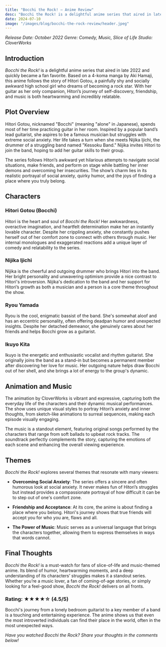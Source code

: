 ```yaml
---
title: "Bocchi the Rock! – Anime Review"
desc: "Bocchi the Rock! is a delightful anime series that aired in late 2022 and quickly became a fan favorite. Based on a 4-koma manga by Aki Hamaji, this anime follows the story of Hitori Gotou, a painfully shy and socially awkward high school girl who dreams of becoming a rock star. With her guitar as her only companion, Hitori’s journey of self-discovery, friendship, and music is both heartwarming and incredibly relatable."
date: 2024-07-10
image: "/images/blog/bocchi-the-rock-review/header.jpeg"
---
```


_Release Date: October 2022_
_Genre: Comedy, Music, Slice of Life_
_Studio: CloverWorks_

## Introduction

_Bocchi the Rock!_ is a delightful anime series that aired in late 2022 and quickly became a fan favorite. Based on a 4-koma manga by Aki Hamaji, this anime follows the story of Hitori Gotou, a painfully shy and socially awkward high school girl who dreams of becoming a rock star. With her guitar as her only companion, Hitori’s journey of self-discovery, friendship, and music is both heartwarming and incredibly relatable.

## Plot Overview

Hitori Gotou, nicknamed "Bocchi" (meaning "alone" in Japanese), spends most of her time practicing guitar in her room. Inspired by a popular band’s lead guitarist, she aspires to be a famous musician but struggles with extreme social anxiety. Her life takes a turn when she meets Nijika Ijichi, the drummer of a struggling band named "Kessoku Band." Nijika invites Hitori to join the band, hoping to add her guitar skills to their group.

The series follows Hitori’s awkward yet hilarious attempts to navigate social situations, make friends, and perform on stage while battling her inner demons and overcoming her insecurities. The show’s charm lies in its realistic portrayal of social anxiety, quirky humor, and the joys of finding a place where you truly belong.

## Characters

### Hitori Gotou (Bocchi)

Hitori is the heart and soul of _Bocchi the Rock!_ Her awkwardness, overactive imagination, and heartfelt determination make her an instantly lovable character. Despite her crippling anxiety, she constantly pushes herself out of her comfort zone to connect with others through music. Her internal monologues and exaggerated reactions add a unique layer of comedy and relatability to the series.

### Nijika Ijichi

Nijika is the cheerful and outgoing drummer who brings Hitori into the band. Her bright personality and unwavering optimism provide a nice contrast to Hitori's introversion. Nijika's dedication to the band and her support for Hitori’s growth as both a musician and a person is a core theme throughout the show.

### Ryou Yamada

Ryou is the cool, enigmatic bassist of the band. She's somewhat aloof and has an eccentric personality, often offering deadpan humor and unexpected insights. Despite her detached demeanor, she genuinely cares about her friends and helps Bocchi grow as a guitarist.

### Ikuyo Kita

Ikuyo is the energetic and enthusiastic vocalist and rhythm guitarist. She originally joins the band as a stand-in but becomes a permanent member after discovering her love for music. Her outgoing nature helps draw Bocchi out of her shell, and she brings a lot of energy to the group's dynamic.

## Animation and Music

The animation by CloverWorks is vibrant and expressive, capturing both the everyday life of the characters and their dynamic musical performances. The show uses unique visual styles to portray Hitori’s anxiety and inner thoughts, from sketch-like animations to surreal sequences, making each episode visually engaging.

The music is a standout element, featuring original songs performed by the characters that range from soft ballads to upbeat rock tracks. The soundtrack perfectly complements the story, capturing the emotions of each scene and enhancing the overall viewing experience.

## Themes

_Bocchi the Rock!_ explores several themes that resonate with many viewers:

- **Overcoming Social Anxiety**: The series offers a sincere and often humorous look at social anxiety. It never makes fun of Hitori’s struggles but instead provides a compassionate portrayal of how difficult it can be to step out of one's comfort zone.
- **Friendship and Acceptance**: At its core, the anime is about finding a place where you belong. Hitori's journey shows that true friends will accept you for who you are, flaws and all.

- **The Power of Music**: Music serves as a universal language that brings the characters together, allowing them to express themselves in ways that words cannot.

## Final Thoughts

_Bocchi the Rock!_ is a must-watch for fans of slice-of-life and music-themed anime. Its blend of humor, heartwarming moments, and a deep understanding of its characters’ struggles makes it a standout series. Whether you’re a music lover, a fan of coming-of-age stories, or simply looking for a feel-good show, _Bocchi the Rock!_ delivers on all fronts.

### Rating: ★★★★☆ (4.5/5)

Bocchi's journey from a lonely bedroom guitarist to a key member of a band is a touching and entertaining experience. The anime shows us that even the most introverted individuals can find their place in the world, often in the most unexpected ways.

_Have you watched Bocchi the Rock? Share your thoughts in the comments below!_
